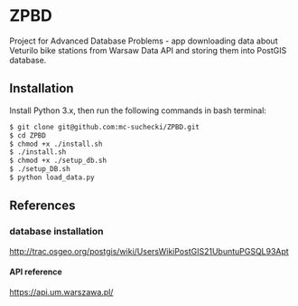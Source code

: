 # ZPBD
Project for Advanced Database Problems - app downloading data about Veturilo bike stations from Warsaw Data API and storing them into PostGIS database.

Installation
-----------
Install Python 3.x, then run the following commands in bash terminal:
```sh
$ git clone git@github.com:mc-suchecki/ZPBD.git
$ cd ZPBD
$ chmod +x ./install.sh
$ ./install.sh
$ chmod +x ./setup_db.sh
$ ./setup_DB.sh
$ python load_data.py
```

References
-----------
### database installation
http://trac.osgeo.org/postgis/wiki/UsersWikiPostGIS21UbuntuPGSQL93Apt

#### API reference
https://api.um.warszawa.pl/
